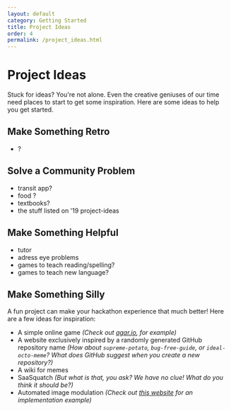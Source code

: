 ```yaml
---
layout: default
category: Getting Started
title: Project Ideas
order: 4
permalink: /project_ideas.html
---
```


# Project Ideas

Stuck for ideas? You're not alone. Even the creative geniuses of our time need places to start to get some inspiration. Here are some ideas to help you get started.

## Make Something Retro
- ?

## Solve a Community Problem
- transit app?
- food ?
- textbooks?
- the stuff listed on '19 project-ideas

## Make Something Helpful
- tutor
- adress eye problems
- games to teach reading/spelling?
- games to teach new language?

## Make Something Silly
A fun project can make your hackathon experience that much better! Here are a few ideas for inspiration:

- A simple online game _(Check out [agar.io](https://agar.io/index.html), for example)_
- A website exclusively inspired by a randomly generated GitHub repository name _(How about `supreme-potato`, `bug-free-guide`, or `ideal-octo-meme`? What does GitHub suggest when you create a new repository?)_
- A wiki for memes
- SaaSquatch _(But what is that, you ask? We have no clue! What do you think it should be?)_
- Automated image modulation _(Check out [this website](https://deepfriedmemes.com/) for an implementation example)_
